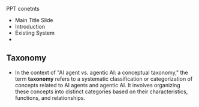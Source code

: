 PPT conetnts
- Main Title Slide
- Introduction
- Existing System
- 


## Taxonomy
- In the context of "AI agent vs. agentic AI: a conceptual taxonomy," the term **taxonomy** refers to a systematic classification or categorization of concepts related to AI agents and agentic AI. It involves organizing these concepts into distinct categories based on their characteristics, functions, and relationships.

